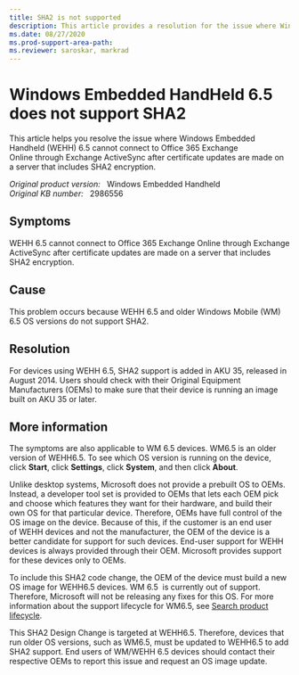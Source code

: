 ```yaml
---
title: SHA2 is not supported
description: This article provides a resolution for the issue where Windows Embedded Handheld 6.5 cannot connect to Office 365 Exchange Online through Exchange ActiveSync after certificate updates are made on a server that includes SHA2 encryption.
ms.date: 08/27/2020
ms.prod-support-area-path: 
ms.reviewer: saroskar, markrad
---
```

# Windows Embedded HandHeld 6.5 does not support SHA2

This article helps you resolve the issue where Windows Embedded Handheld (WEHH) 6.5 cannot connect to Office 365 Exchange Online through Exchange ActiveSync after certificate updates are made on a server that includes SHA2 encryption.

_Original product version:_ &nbsp; Windows Embedded Handheld  
_Original KB number:_ &nbsp; 2986556

## Symptoms

WEHH 6.5 cannot connect to Office 365 Exchange Online through Exchange ActiveSync after certificate updates are made on a server that includes SHA2 encryption.

## Cause

This problem occurs because WEHH 6.5 and older Windows Mobile (WM) 6.5 OS versions do not support SHA2.

## Resolution

For devices using WEHH 6.5, SHA2 support is added in AKU 35, released in August 2014. Users should check with their Original Equipment Manufacturers (OEMs) to make sure that their device is running an image built on AKU 35 or later.

## More information

The symptoms are also applicable to WM 6.5 devices. WM6.5 is an older version of WEHH6.5. To see which OS version is running on the device, click **Start**, click **Settings**, click **System**, and then click **About**.

Unlike desktop systems, Microsoft does not provide a prebuilt OS to OEMs. Instead, a developer tool set is provided to OEMs that lets each OEM pick and choose which features they want for their hardware, and build their own OS for that particular device. Therefore, OEMs have full control of the OS image on the device. Because of this, if the customer is an end user of WEHH devices and not the manufacturer, the OEM of the device is a better candidate for support for such devices. End-user support for WEHH devices is always provided through their OEM. Microsoft provides support for these devices only to OEMs.

To include this SHA2 code change, the OEM of the device must build a new OS image for WEHH6.5 devices.
WM 6.5  is currently out of support. Therefore, Microsoft will not be releasing any fixes for this OS. For more information about the support lifecycle for WM6.5, see [Search product lifecycle](https://support.microsoft.com/lifecycle/search).

This SHA2 Design Change is targeted at WEHH6.5. Therefore, devices that run older OS versions, such as WM6.5, must be updated to WEHH6.5 to add SHA2 support. End users of WM/WEHH 6.5 devices should contact their respective OEMs to report this issue and request an OS image update.
